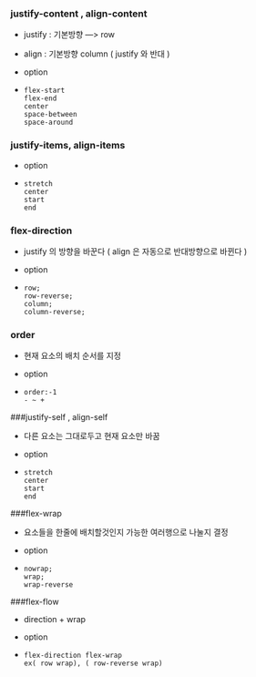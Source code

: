 ### justify-content , align-content

- justify : 기본방향 —> row

- align : 기본방향 column ( justify 와 반대 )

- option

- ```
  flex-start
  flex-end
  center
  space-between
  space-around
  ```

### justify-items, align-items

- option

- ```
  stretch
  center
  start
  end
  ```

### flex-direction

- justify 의 방향을 바꾼다 ( align 은 자동으로 반대방향으로 바뀐다 )

- option

- ```
  row;
  row-reverse;
  column;
  column-reverse;
  ```

### order

- 현재 요소의 배치 순서를 지정

- option

- ```
  order:-1
  - ~ + 
  ```

###justify-self , align-self

- 다른 요소는 그대로두고 현재 요소만 바꿈

- option

- ```
  stretch
  center
  start
  end
  ```

###flex-wrap

- 요소들을 한줄에 배치할것인지 가능한 여러행으로 나눌지 결정

- option

- ```
  nowrap;
  wrap;
  wrap-reverse
  ```

###flex-flow

- direction + wrap

- option

- ```
  flex-direction flex-wrap
  ex( row wrap), ( row-reverse wrap)
  ```

  